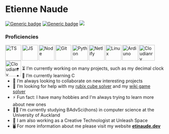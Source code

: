 # Etienne Naude

[![Generic badge](https://img.shields.io/badge/Email-etinaude@gmail.com-red.svg?style=flat-square)](mailto:etinaude@gmail.com)
[![Generic badge](https://img.shields.io/badge/Portfolio-etinaude.dev-blueviolet.svg?style=flat-square)](https://www.etinaude.dev) 
<img src="http://207.148.83.171/tracker/api/v1/openimage/idgithub">

### Proficiencies
[<img align="left" alt="TS" height="50px" src="https://cdn.svgporn.com/logos/javascript.svg" />](https://github.com/natisha99/9spokes)
[<img align="left" alt="JS" height="50px" src="https://cdn.svgporn.com/logos/typescript-icon.svg" />](https://github.com/natisha99/9spokes)
[<img align="left" alt="Node" height="50px" src="https://cdn.svgporn.com/logos/nodejs-icon.svg" />](https://github.com/etinaude/tracker)
[<img align="left" alt="Git" height="50px" src="https://cdn.svgporn.com/logos/git-icon.svg" />](https://github.com/etinaude/)
[<img align="left" alt="Python" height="50px" src="https://cdn.svgporn.com/logos/python.svg" />](https://github.com/etinaude/python-sorting-algorithms)
[<img align="left" alt="Netlify" height="50px" src="https://cdn.svgporn.com/logos/netlify.svg" />](http://etinaude.dev)
[<img align="left" alt="Linux" height="50px" src="https://cdn.svgporn.com/logos/arduino.svg" />](http://etinaude.dev)
[<img align="left" alt="Ardiuno" height="50px" src="https://cdn.svgporn.com/logos/linux-tux.svg" />](https://github.com/etinaude/Decimal-Clock)
[<img align="left" alt="Cloudianry" height="50px" src="https://cdn.svgporn.com/logos/cloudinary.svg" />](http://etinaude.dev)
[<img align="left" alt="Cloudianry" height="50px" src="https://cdn.svgporn.com/logos/cloudflare.svg" />](http://etinaude.dev)



<br><br><br>

- ⏳  I’m currently working on many projects, such as my decimal clock
- 🌱 I’m currently learning C
- 👯 I’m always looking to collaborate on new interesting projects
- 🤔 I’m looking for help with my [rubix cube solver](https://github.com/etinaude/cube) and my [wiki game solver](https://github.com/etinaude/Wiki-game)
- ⚡ Fun fact: I have many hobbies and I'm always trying to learn more about new ones
- 👨‍💻 I'm currently studying BAdvSci(hons) in computer science at the University of Auckland
- 🤖 I am also working as a Creative Technologist at Unleash Space
- 🖥️ For more information about me please visit my website [**etinaude.dev**](https://www.etinaude.dev)

<!--
[![Top Langs](https://github-readme-stats.vercel.app/api/top-langs/?username=etinaude&layout=compact)](https://github.com/etinaude/github-readme-stats)
-->
